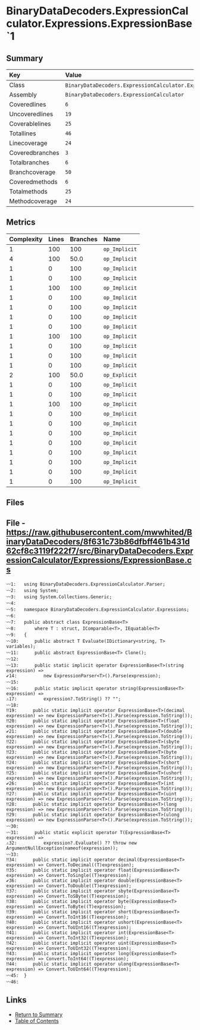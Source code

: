﻿# BinaryDataDecoders.ExpressionCalculator.Expressions.ExpressionBase`1

## Summary

| Key             | Value                                                                  |
| :-------------- | :--------------------------------------------------------------------- |
| Class           | `BinaryDataDecoders.ExpressionCalculator.Expressions.ExpressionBase`1` |
| Assembly        | `BinaryDataDecoders.ExpressionCalculator`                              |
| Coveredlines    | `6`                                                                    |
| Uncoveredlines  | `19`                                                                   |
| Coverablelines  | `25`                                                                   |
| Totallines      | `46`                                                                   |
| Linecoverage    | `24`                                                                   |
| Coveredbranches | `3`                                                                    |
| Totalbranches   | `6`                                                                    |
| Branchcoverage  | `50`                                                                   |
| Coveredmethods  | `6`                                                                    |
| Totalmethods    | `25`                                                                   |
| Methodcoverage  | `24`                                                                   |

## Metrics

| Complexity | Lines | Branches | Name          |
| :--------- | :---- | :------- | :------------ |
| 1          | 100   | 100      | `op_Implicit` |
| 4          | 100   | 50.0     | `op_Implicit` |
| 1          | 0     | 100      | `op_Implicit` |
| 1          | 0     | 100      | `op_Implicit` |
| 1          | 100   | 100      | `op_Implicit` |
| 1          | 0     | 100      | `op_Implicit` |
| 1          | 0     | 100      | `op_Implicit` |
| 1          | 0     | 100      | `op_Implicit` |
| 1          | 0     | 100      | `op_Implicit` |
| 1          | 100   | 100      | `op_Implicit` |
| 1          | 0     | 100      | `op_Implicit` |
| 1          | 0     | 100      | `op_Implicit` |
| 1          | 0     | 100      | `op_Implicit` |
| 2          | 100   | 50.0     | `op_Explicit` |
| 1          | 0     | 100      | `op_Implicit` |
| 1          | 0     | 100      | `op_Implicit` |
| 1          | 100   | 100      | `op_Implicit` |
| 1          | 0     | 100      | `op_Implicit` |
| 1          | 0     | 100      | `op_Implicit` |
| 1          | 0     | 100      | `op_Implicit` |
| 1          | 0     | 100      | `op_Implicit` |
| 1          | 0     | 100      | `op_Implicit` |
| 1          | 0     | 100      | `op_Implicit` |
| 1          | 0     | 100      | `op_Implicit` |
| 1          | 0     | 100      | `op_Implicit` |

## Files

## File - https://raw.githubusercontent.com/mwwhited/BinaryDataDecoders/8f631c73b86dfbff461b431d62cf8c3119f222f7/src/BinaryDataDecoders.ExpressionCalculator/Expressions/ExpressionBase.cs

```CSharp
〰1:   using BinaryDataDecoders.ExpressionCalculator.Parser;
〰2:   using System;
〰3:   using System.Collections.Generic;
〰4:   
〰5:   namespace BinaryDataDecoders.ExpressionCalculator.Expressions;
〰6:   
〰7:   public abstract class ExpressionBase<T>
〰8:       where T : struct, IComparable<T>, IEquatable<T>
〰9:   {
〰10:      public abstract T Evaluate(IDictionary<string, T> variables);
〰11:      public abstract ExpressionBase<T> Clone();
〰12:  
〰13:      public static implicit operator ExpressionBase<T>(string expression) =>
✔14:          new ExpressionParser<T>().Parse(expression);
〰15:  
〰16:      public static implicit operator string(ExpressionBase<T> expression) =>
⚠17:          expression?.ToString() ?? "";
〰18:  
‼19:      public static implicit operator ExpressionBase<T>(decimal expression) => new ExpressionParser<T>().Parse(expression.ToString());
‼20:      public static implicit operator ExpressionBase<T>(float expression) => new ExpressionParser<T>().Parse(expression.ToString());
✔21:      public static implicit operator ExpressionBase<T>(double expression) => new ExpressionParser<T>().Parse(expression.ToString());
‼22:      public static implicit operator ExpressionBase<T>(sbyte expression) => new ExpressionParser<T>().Parse(expression.ToString());
‼23:      public static implicit operator ExpressionBase<T>(byte expression) => new ExpressionParser<T>().Parse(expression.ToString());
‼24:      public static implicit operator ExpressionBase<T>(short expression) => new ExpressionParser<T>().Parse(expression.ToString());
‼25:      public static implicit operator ExpressionBase<T>(ushort expression) => new ExpressionParser<T>().Parse(expression.ToString());
✔26:      public static implicit operator ExpressionBase<T>(int expression) => new ExpressionParser<T>().Parse(expression.ToString());
‼27:      public static implicit operator ExpressionBase<T>(uint expression) => new ExpressionParser<T>().Parse(expression.ToString());
‼28:      public static implicit operator ExpressionBase<T>(long expression) => new ExpressionParser<T>().Parse(expression.ToString());
‼29:      public static implicit operator ExpressionBase<T>(ulong expression) => new ExpressionParser<T>().Parse(expression.ToString());
〰30:  
〰31:      public static explicit operator T(ExpressionBase<T> expression) =>
⚠32:          expression?.Evaluate() ?? throw new ArgumentNullException(nameof(expression));
〰33:  
‼34:      public static implicit operator decimal(ExpressionBase<T> expression) => Convert.ToDecimal((T)expression);
‼35:      public static implicit operator float(ExpressionBase<T> expression) => Convert.ToSingle((T)expression);
✔36:      public static implicit operator double(ExpressionBase<T> expression) => Convert.ToDouble((T)expression);
‼37:      public static implicit operator sbyte(ExpressionBase<T> expression) => Convert.ToSByte((T)expression);
‼38:      public static implicit operator byte(ExpressionBase<T> expression) => Convert.ToByte((T)expression);
‼39:      public static implicit operator short(ExpressionBase<T> expression) => Convert.ToInt16((T)expression);
‼40:      public static implicit operator ushort(ExpressionBase<T> expression) => Convert.ToUInt16((T)expression);
‼41:      public static implicit operator int(ExpressionBase<T> expression) => Convert.ToInt32((T)expression);
‼42:      public static implicit operator uint(ExpressionBase<T> expression) => Convert.ToUInt32((T)expression);
‼43:      public static implicit operator long(ExpressionBase<T> expression) => Convert.ToInt64((T)expression);
‼44:      public static implicit operator ulong(ExpressionBase<T> expression) => Convert.ToUInt64((T)expression);
〰45:  }
〰46:  
```

## Links

* [Return to Summary](Summary.md)
* [Table of Contents](../TOC.md)

